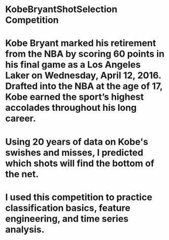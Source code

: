 # KobeBryantShotSelection Competition

# Kobe Bryant marked his retirement from the NBA by scoring 60 points in his final game as a Los Angeles Laker on Wednesday, April 12, 2016. Drafted into the NBA at the age of 17, Kobe earned the sport’s highest accolades throughout his long career.

# Using 20 years of data on Kobe's swishes and misses, I predicted which shots will find the bottom of the net. 
# I used this competition to practice classification basics, feature engineering, and time series analysis. 
